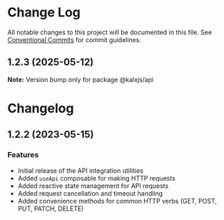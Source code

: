 # Change Log

All notable changes to this project will be documented in this file.
See [Conventional Commits](https://conventionalcommits.org) for commit guidelines.

## 1.2.3 (2025-05-12)

**Note:** Version bump only for package @kalxjs/api

# Changelog

## 1.2.2 (2023-05-15)

### Features

- Initial release of the API integration utilities
- Added `useApi` composable for making HTTP requests
- Added reactive state management for API requests
- Added request cancellation and timeout handling
- Added convenience methods for common HTTP verbs (GET, POST, PUT, PATCH, DELETE)
